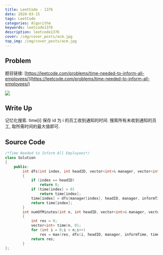 ```yaml
---
title: LeetCode - 1376
date: 2020-03-15
tags: LeetCode
categories: Algorithm
keywords: leetcode1376
description: leetcode1376
cover: /img/cover_posts/acm.jpg
top_img: /img/cover_posts/acm.jpg
---
```

## Problem

题目链接: [https://leetcode.com/problems/time-needed-to-inform-all-employees/](https://leetcode.com/problems/time-needed-to-inform-all-employees/)

![](/img/img_posts/leetcode1376.png)

## Write Up

记忆化搜索.
time[i] 保存 id 为 i 的员工收到通知的时间.
搜索所有未收到通知的员工, 取所需时间的最大值即可.

## Source Code

``` c++
/*Time Needed to Inform All Employees*/
class Solution
{
	public:
		int dfs(int index, int headID, vector<int>& manager, vector<int>& informTime, vector<int>& time)
		{
			if (index == headID)
				return 0;
			if (time[index] > 0)
				return time[index];
			time[index] = dfs(manager[index], headID, manager, informTime, time) + informTime[manager[i]];
			return time[index];
		}
		int numOfMinutes(int n, int headID, vector<int>& manager, vector<int>& informTime)
		{
			int res = 0;
			vector<int> time(n, 0);
			for (int i = 0;i < n;i++)
				res = max(res, dfs(i, headID, manager, informTime, time));
			return res;
		}
};
```
